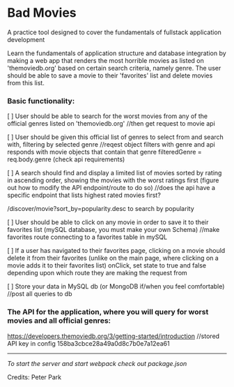 # Bad Movies

A practice tool designed to cover the fundamentals of fullstack application development

Learn the fundamentals of application structure and database integration by making a web app that renders the most horrible movies as listed on 'themoviedb.org' based on certain search criteria, namely genre. The user should be able to save a movie to their 'favorites' list and delete movies from this list.

### Basic functionality: 

[ ] User should be able to search for the worst movies from any of the official genres listed on 'themoviedb.org' //then get request to movie api

[ ] User should be given this official list of genres to select from and search with, filtering by selected genre //reqest object filters with genre and api responds with movie objects that contain that genre filteredGenre = req.body.genre (check api requirements)

[ ] A search should find and display a limited list of movies sorted by rating in ascending order, showing the movies with the worst ratings first (figure out how to modify the API endpoint/route to do so)
//does the api have a specific endpoint that lists highest rated movies first?

/discover/movie?sort_by=popularity.desc to search by popularity




[ ] User should be able to click on any movie in order to save it to their favorites list (mySQL database, you must make your own Schema) //make favorites route connecting to a favorites table in mySQL

[ ] If a user has navigated to their favorites page, clicking on a movie should delete it from their favorites (unlike on the main page, where clicking on a movie adds it to their favorites list) onClick, set state to true and false depending upon which route they are making the request from 

[ ] Store your data in MySQL db (or MongoDB if/when you feel comfortable)
//post all queries to db

### The API for the application, where you will query for worst movies and all official genres:

https://developers.themoviedb.org/3/getting-started/introduction
//stored API key in config
158ba3cbce28a49a0d8c7b0e7a12ea61

--------

*To start the server and start webpack check out package.json*

Credits:
Peter Park

